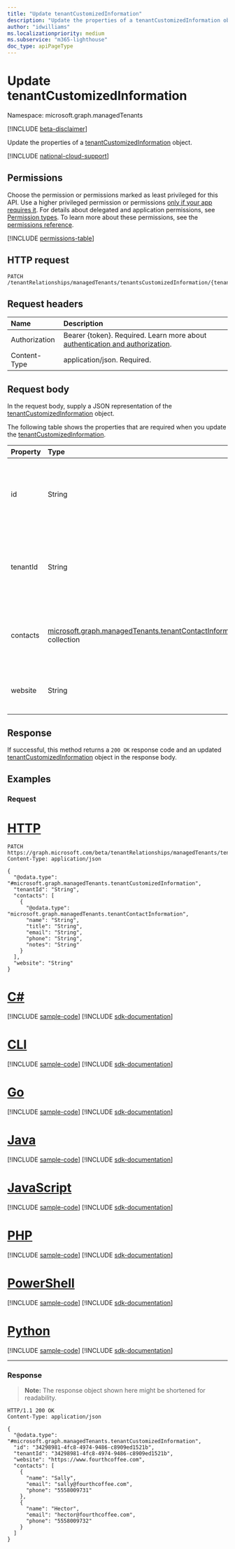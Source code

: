 ```yaml
---
title: "Update tenantCustomizedInformation"
description: "Update the properties of a tenantCustomizedInformation object."
author: "idwilliams"
ms.localizationpriority: medium
ms.subservice: "m365-lighthouse"
doc_type: apiPageType
---
```


# Update tenantCustomizedInformation
Namespace: microsoft.graph.managedTenants

[!INCLUDE [beta-disclaimer](../../includes/beta-disclaimer.md)]

Update the properties of a [tenantCustomizedInformation](../resources/managedtenants-tenantcustomizedinformation.md) object.

[!INCLUDE [national-cloud-support](../../includes/global-only.md)]

## Permissions
Choose the permission or permissions marked as least privileged for this API. Use a higher privileged permission or permissions [only if your app requires it](/graph/permissions-overview#best-practices-for-using-microsoft-graph-permissions). For details about delegated and application permissions, see [Permission types](/graph/permissions-overview#permission-types). To learn more about these permissions, see the [permissions reference](/graph/permissions-reference).

<!-- { "blockType": "permissions", "name": "managedtenants_tenantcustomizedinformation_update" } -->
[!INCLUDE [permissions-table](../includes/permissions/managedtenants-tenantcustomizedinformation-update-permissions.md)]

## HTTP request

<!-- {
  "blockType": "ignored"
}
-->
``` http
PATCH /tenantRelationships/managedTenants/tenantsCustomizedInformation/{tenantCustomizedInformationId}
```

## Request headers
|Name|Description|
|:---|:---|
|Authorization|Bearer {token}. Required. Learn more about [authentication and authorization](/graph/auth/auth-concepts).|
|Content-Type|application/json. Required.|

## Request body
In the request body, supply a JSON representation of the [tenantCustomizedInformation](../resources/managedtenants-tenantcustomizedinformation.md) object.

The following table shows the properties that are required when you update the [tenantCustomizedInformation](../resources/managedtenants-tenantcustomizedinformation.md).

|Property|Type|Description|
|:---|:---|:---|
|id|String|The Microsoft Entra tenant identifier for the managed tenant.|
|tenantId|String|The Microsoft Entra tenant identifier for the [managed tenant](../resources/managedtenants-tenant.md).|
|contacts|[microsoft.graph.managedTenants.tenantContactInformation](../resources/managedtenants-tenantcontactinformation.md) collection|The collection of contacts associated with the managed tenant.|
|website|String|The website for the managed tenant.|

## Response

If successful, this method returns a `200 OK` response code and an updated [tenantCustomizedInformation](../resources/managedtenants-tenantcustomizedinformation.md) object in the response body.

## Examples

### Request

# [HTTP](#tab/http)
<!-- {
  "blockType": "request",
  "name": "update_tenantcustomizedinformation"
}
-->
``` http
PATCH https://graph.microsoft.com/beta/tenantRelationships/managedTenants/tenantsCustomizedInformation/{tenantCustomizedInformationId}
Content-Type: application/json

{
  "@odata.type": "#microsoft.graph.managedTenants.tenantCustomizedInformation",
  "tenantId": "String",
  "contacts": [
    {
      "@odata.type": "microsoft.graph.managedTenants.tenantContactInformation",
      "name": "String",
      "title": "String",
      "email": "String",
      "phone": "String",
      "notes": "String"
    }
  ],
  "website": "String"
}
```

# [C#](#tab/csharp)
[!INCLUDE [sample-code](../includes/snippets/csharp/update-tenantcustomizedinformation-csharp-snippets.md)]
[!INCLUDE [sdk-documentation](../includes/snippets/snippets-sdk-documentation-link.md)]

# [CLI](#tab/cli)
[!INCLUDE [sample-code](../includes/snippets/cli/update-tenantcustomizedinformation-cli-snippets.md)]
[!INCLUDE [sdk-documentation](../includes/snippets/snippets-sdk-documentation-link.md)]

# [Go](#tab/go)
[!INCLUDE [sample-code](../includes/snippets/go/update-tenantcustomizedinformation-go-snippets.md)]
[!INCLUDE [sdk-documentation](../includes/snippets/snippets-sdk-documentation-link.md)]

# [Java](#tab/java)
[!INCLUDE [sample-code](../includes/snippets/java/update-tenantcustomizedinformation-java-snippets.md)]
[!INCLUDE [sdk-documentation](../includes/snippets/snippets-sdk-documentation-link.md)]

# [JavaScript](#tab/javascript)
[!INCLUDE [sample-code](../includes/snippets/javascript/update-tenantcustomizedinformation-javascript-snippets.md)]
[!INCLUDE [sdk-documentation](../includes/snippets/snippets-sdk-documentation-link.md)]

# [PHP](#tab/php)
[!INCLUDE [sample-code](../includes/snippets/php/update-tenantcustomizedinformation-php-snippets.md)]
[!INCLUDE [sdk-documentation](../includes/snippets/snippets-sdk-documentation-link.md)]

# [PowerShell](#tab/powershell)
[!INCLUDE [sample-code](../includes/snippets/powershell/update-tenantcustomizedinformation-powershell-snippets.md)]
[!INCLUDE [sdk-documentation](../includes/snippets/snippets-sdk-documentation-link.md)]

# [Python](#tab/python)
[!INCLUDE [sample-code](../includes/snippets/python/update-tenantcustomizedinformation-python-snippets.md)]
[!INCLUDE [sdk-documentation](../includes/snippets/snippets-sdk-documentation-link.md)]

---

### Response
>**Note:** The response object shown here might be shortened for readability.
<!-- {
  "blockType": "response",
  "truncated": true,
  "@odata.type": "microsoft.graph.managedTenants.tenantCustomizedInformation"
}
-->
``` http
HTTP/1.1 200 OK
Content-Type: application/json

{
  "@odata.type": "#microsoft.graph.managedTenants.tenantCustomizedInformation",
  "id": "34298981-4fc8-4974-9486-c8909ed1521b",
  "tenantId": "34298981-4fc8-4974-9486-c8909ed1521b",
  "website": "https://www.fourthcoffee.com",
  "contacts": [
    {
      "name": "Sally",
      "email": "sally@fourthcoffee.com",
      "phone": "5558009731"
    },
    {
      "name": "Hector",
      "email": "hector@fourthcoffee.com",
      "phone": "5558009732"
    }
  ]
}
```
